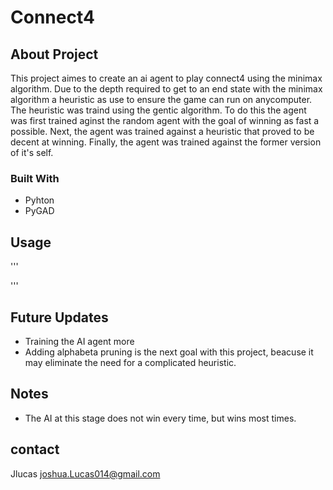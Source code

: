 # Connect4
## About Project
This project aimes to create an ai agent to play connect4 using the minimax algorithm. Due to the depth required to get to an end state with the minimax algorithm a heuristic as use to ensure the game can run on anycomputer. The heuristic was traind using the gentic algorithm. To do this the agent was first trained aginst the random agent with the goal of winning as fast a possible. Next, the agent was trained against a heuristic that proved to be decent at winning. Finally, the agent was trained against the former version of it's self.
### Built With
- Pyhton
- PyGAD
## Usage
''' 

'''
## Future Updates
- Training the AI agent more
- Adding alphabeta pruning is the next goal with this project, beacuse it may eliminate the need for a complicated heuristic.
## Notes
- The AI at this stage does not win every time, but wins most times.
## contact
Jlucas joshua.Lucas014@gmail.com
